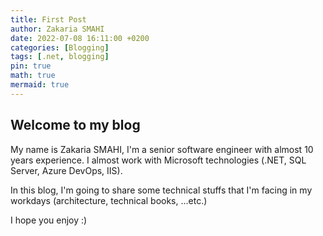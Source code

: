 ```yaml
---
title: First Post
author: Zakaria SMAHI
date: 2022-07-08 16:11:00 +0200
categories: [Blogging]
tags: [.net, blogging]
pin: true
math: true
mermaid: true
---
```


## Welcome to my blog

My name is Zakaria SMAHI, I'm a senior software engineer with almost 10 years experience. I almost work with Microsoft technologies (.NET, SQL Server, Azure DevOps, IIS).

In this blog, I'm going to share some technical stuffs that I'm facing in my workdays (architecture, technical books, ...etc.)


I hope you enjoy :)
